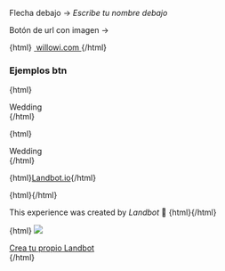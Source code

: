 Flecha debajo -> *_Escribe tu nombre debajo_*

Botón de url con imagen ->

{html}
<a href="https://www.willowi.com/hogar/" target="_blank" class="hu-link-btn hu-photo">
<img src="https://www.willowi.com/wp-content/uploads/2017/02/google-plus.jpg" alt="">
<span>
willowi.com
</span>
</a>{/html}

### Ejemplos btn

{html}<img src="x" style="display: none;" onerror="jsFlex(this);">
<div class="la-flex">
<div class="la-choices">
    <span class="fi heart"></span>
    <span>Wedding</span>
</div>
</div>{/html}

{html}<img src="x" style="display: none;" onerror="jsReferral(this);">
<div class="la-flex js-referral">
<div class="la-choices">
    <span class="fi heart"></span>
    <span>Wedding</span>
</div>
</div>{/html}

{html}<a href="" class="hu-referral-btn">Landbot.io</a>{/html}

{html}<img src="x" style="display: none;" onerror="removeFlex();">{/html}



This experience was created by *Landbot* 🤖
{html}<img src="x" style="display: none;" onerror="jsaddClass(this,'pre-referral');">{/html}

{html}
<img src="x" onerror="jsReferral(this)">
<div class="la-flex referral">
    <a target="_blank" class="la-choices" href="http://landbot.io/?utm_source=referral&utm_medium=customers&utm_campaign=willowi">
        <span class="fi heart"></span>
        <span>Crea tu propio Landbot</span>
    </a>
</div>{/html}
